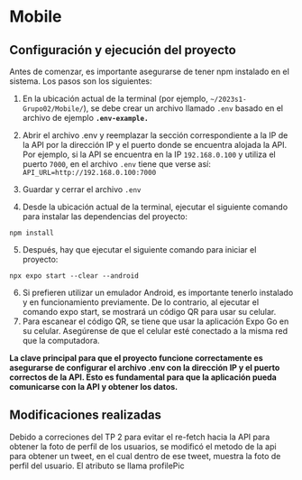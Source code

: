 # Mobile
## Configuración y ejecución del proyecto
Antes de comenzar, es importante asegurarse de tener npm instalado en el sistema. Los pasos son los siguientes:


1. En la ubicación actual de la terminal (por ejemplo, `~/2023s1-Grupo02/Mobile/`), se debe crear un archivo llamado `.env` basado en el archivo de ejemplo **`.env-example.`**

2. Abrir el archivo .env y reemplazar la sección correspondiente a la IP de la API por la dirección IP y el puerto donde se encuentra alojada la API. Por ejemplo, si la API se encuentra en la IP `192.168.0.100` y utiliza el puerto `7000`, en el archivo `.env` tiene que verse así: `API_URL=http://192.168.0.100:7000` 

3. Guardar y cerrar el archivo `.env`

4. Desde la ubicación actual de la terminal, ejecutar el siguiente comando para instalar las dependencias del proyecto:
  ```
  npm install
  ```
5. Después, hay que ejecutar el siguiente comando para iniciar el proyecto:
```
npx expo start --clear --android
```
6. Si prefieren utilizar un emulador Android, es importante tenerlo instalado y en funcionamiento previamente. De lo contrario, al ejecutar el comando expo start, se mostrará un código QR para usar su celular.
7. Para escanear el código QR, se tiene que usar la aplicación Expo Go en su celular. Asegúrense de que el celular esté conectado a la misma red que la computadora.

**La clave principal para que el proyecto funcione correctamente es asegurarse de configurar el archivo .env con la dirección IP y el puerto correctos de la API. Esto es fundamental para que la aplicación pueda comunicarse con la API y obtener los datos.**

## Modificaciones realizadas

Debido a correciones del TP 2 para evitar el re-fetch hacia la API para obtener la foto de perfil de los usuarios, se modificó el metodo de la api para obtener un tweet, en el cual dentro de ese tweet, muestra la foto de perfil del usuario.
El atributo se llama profilePic